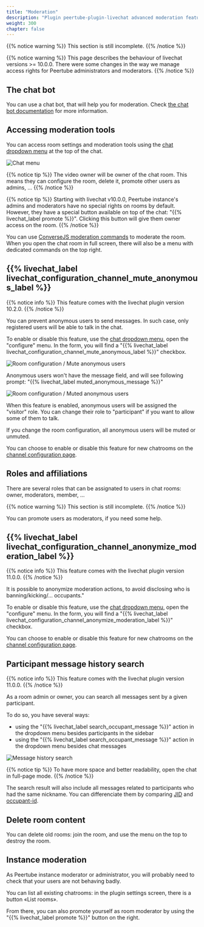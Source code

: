 ```yaml
---
title: "Moderation"
description: "Plugin peertube-plugin-livechat advanced moderation features"
weight: 300
chapter: false
---
```


{{% notice warning %}}
This section is still incomplete.
{{% /notice %}}

{{% notice warning %}}
This page describes the behaviour of livechat versions >= 10.0.0.
There were some changes in the way we manage access rights for Peertube administrators and moderators.
{{% /notice %}}

## The chat bot

You can use a chat bot, that will help you for moderation.
Check [the chat bot documentation](/peertube-plugin-livechat/documentation/user/streamers/bot) for more information.

## Accessing moderation tools

You can access room settings and moderation tools using the [chat dropdown menu](/peertube-plugin-livechat/documentation/user/viewers) at the top of the chat.

![Chat menu](/peertube-plugin-livechat/images/top_menu.png?classes=shadow,border&height=200px)

{{% notice tip %}}
The video owner will be owner of the chat room.
This means they can configure the room, delete it, promote other users as admins, ...
{{% /notice %}}

{{% notice tip %}}
Starting with livechat v10.0.0, Peertube instance's admins and moderators have no special rights on rooms by default.
However, they have a special button available on top of the chat: "{{% livechat_label promote %}}".
Clicking this button will give them owner access on the room.
{{% /notice %}}

You can use [ConverseJS moderation commands](https://conversejs.org/docs/html/features.html#moderating-chatrooms) to moderate the room.
When you open the chat room in full screen, there will also be a menu with dedicated commands on the top right.

## {{% livechat_label livechat_configuration_channel_mute_anonymous_label %}}

{{% notice info %}}
This feature comes with the livechat plugin version 10.2.0.
{{% /notice %}}

You can prevent anonymous users to send messages. In such case, only registered users will be able to talk in the chat.

To enable or disable this feature, use the [chat dropdown menu](/peertube-plugin-livechat/documentation/user/viewers), open the "configure" menu.
In the form, you will find a "{{% livechat_label livechat_configuration_channel_mute_anonymous_label %}}" checkbox.

![Room configuration / Mute anonymous users](/peertube-plugin-livechat/images/configure_mute_anonymous.png?classes=shadow,border&height=400px)

Anonymous users won't have the message field, and will see following prompt: "{{% livechat_label muted_anonymous_message %}}"

![Room configuration / Muted anonymous users](/peertube-plugin-livechat/images/anonymous_muted.png?classes=shadow,border&height=400px)

When this feature is enabled, anonymous users will be assigned the "visitor" role.
You can change their role to "participant" if you want to allow some of them to talk.

If you change the room configuration, all anonymous users will be muted or unmuted.

You can choose to enable or disable this feature for new chatrooms on the [channel configuration page](/peertube-plugin-livechat/documentation/user/streamers/channel).

## Roles and affiliations

There are several roles that can be assignated to users in chat rooms: owner, moderators, member, ...

{{% notice warning %}}
This section is still incomplete.
{{% /notice %}}

You can promote users as moderators, if you need some help.

## {{% livechat_label livechat_configuration_channel_anonymize_moderation_label %}}

{{% notice info %}}
This feature comes with the livechat plugin version 11.0.0.
{{% /notice %}}

It is possible to anonymize moderation actions, to avoid disclosing who is banning/kicking/… occupants."

To enable or disable this feature, use the [chat dropdown menu](/peertube-plugin-livechat/documentation/user/viewers), open the "configure" menu.
In the form, you will find a "{{% livechat_label livechat_configuration_channel_anonymize_moderation_label %}}" checkbox.

You can choose to enable or disable this feature for new chatrooms on the [channel configuration page](/peertube-plugin-livechat/documentation/user/streamers/channel).

## Participant message history search

{{% notice info %}}
This feature comes with the livechat plugin version 11.0.0.
{{% /notice %}}

As a room admin or owner, you can search all messages sent by a given participant.

To do so, you have several ways:

* using the "{{% livechat_label search_occupant_message %}}" action in the dropdown menu besides participants in the sidebar
* using the "{{% livechat_label search_occupant_message %}}" action in the dropdown menu besides chat messages

![Message history search](/peertube-plugin-livechat/images/message_search.png?classes=shadow,border&height=200px)

{{% notice tip %}}
To have more space and better readability, open the chat in full-page mode.
{{% /notice %}}

The search result will also include all messages related to participants who had the same nickname.
You can differenciate them by comparing [JID](https://xmpp.org/extensions/xep-0029.html) and [occupant-id](https://xmpp.org/extensions/xep-0421.html).

## Delete room content

You can delete old rooms: join the room, and use the menu on the top to destroy the room.

## Instance moderation

As Peertube instance moderator or administrator, you will probably need to check that your users are not behaving badly.

You can list all existing chatrooms: in the plugin settings screen, there is a button «List rooms».

From there, you can also promote yourself as room moderator by using the "{{% livechat_label promote %}}" button on the right.
